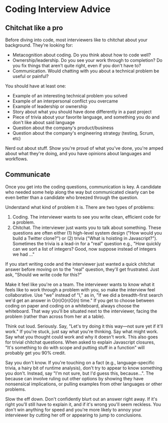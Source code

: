 # Coding Interview Advice

## Chitchat like a pro

Before diving into code, most interviewers like to chitchat about your background. They're looking for:
* Metacognition about coding. Do you think about how to code well?
* Ownership/leadership. Do you see your work through to completion? Do you fix things that aren't quite right, even if 
you don't have to?
* Communication. Would chatting with you about a technical problem be useful or painful?

You should have at least one:

* Example of an interesting technical problem you solved
* Example of an interpersonal conflict you overcame
* Example of leadership or ownership
* Story about what you should have done differently in a past project
* Piece of trivia about your favorite language, and something you do and don't like about said language
* Question about the company's product/business
* Question about the company's engineering strategy (testing, Scrum, etc)

Nerd out about stuff. Show you're proud of what you've done, you're amped about what they're doing, and you have 
opinions about languages and workflows. 

## Communicate

Once you get into the coding questions, communication is key. A candidate who needed some help along the way but 
communicated clearly can be even better than a candidate who breezed through the question.

Understand what kind of problem it is. There are two types of problems:
1. Coding. The interviewer wants to see you write clean, efficient code for a problem.
2. Chitchat. The interviewer just wants you to talk about something. These questions are often either (1) high-level 
system design ("How would you build a Twitter clone?") or (2) trivia ("What is hoisting in Javascript?"). Sometimes 
the trivia is a lead-in for a "real" question e.g., "How quickly can we sort a list of integers? Good, now suppose 
instead of integers we had ..."

If you start writing code and the interviewer just wanted a quick chitchat answer before moving on to the "real" 
question, they'll get frustrated. Just ask, "Should we write code for this?"

Make it feel like you're on a team. The interviewer wants to know what it feels like to work through a problem with 
you, so make the interview feel collaborative. Use "we" instead of "I," as in, "If we did a breadth-first search we'd 
get an answer in O(n)O(n)O(n) time." If you get to choose between coding on paper and coding on a whiteboard, always 
choose the whiteboard. That way you'll be situated next to the interviewer, facing the problem (rather than across 
from her at a table).

Think out loud. Seriously. Say, "Let's try doing it this way—not sure yet if it'll work." If you're stuck, just say 
what you're thinking. Say what might work. Say what you thought could work and why it doesn't work. This also goes 
for trivial chitchat questions. When asked to explain Javascript closures, "It's something to do with scope and putting 
stuff in a function" will probably get you 90% credit.

Say you don't know. If you're touching on a fact (e.g., language-specific trivia, a hairy bit of runtime analysis), 
don't try to appear to know something you don't. Instead, say "I'm not sure, but I'd guess this, because...". 
The because can involve ruling out other options by showing they have nonsensical implications, or pulling examples 
from other languages or other problems.

Slow the eff down. Don't confidently blurt out an answer right away. If it's right you'll still have to explain it, 
and if it's wrong you'll seem reckless. You don't win anything for speed and you're more likely to annoy your 
interviewer by cutting her off or appearing to jump to conclusions.
